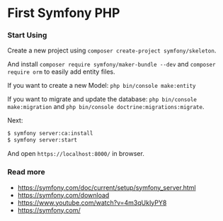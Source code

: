 # First Symfony PHP

### Start Using

Create a new project using `composer create-project symfony/skeleton`.

And install `composer require symfony/maker-bundle --dev` and `composer require orm` to easily add entity files.

If you want to create a new Model: `php bin/console make:entity`

If you want to migrate and update the database: `php bin/console make:migration` and `php bin/console doctrine:migrations:migrate`.

Next:

```bash
$ symfony server:ca:install
$ symfony server:start
```

And open `https://localhost:8000/` in browser.

### Read more

- https://symfony.com/doc/current/setup/symfony_server.html
- https://symfony.com/download
- https://www.youtube.com/watch?v=4m3qUkIyPY8
- https://symfony.com/
